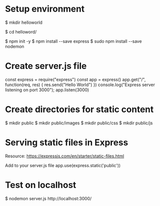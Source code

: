 Setup environment
================================

$ mkdir helloworld

$ cd helloword/

$ npm init -y
$ npm install --save express
$ sudo npm install --save nodemon

Create server.js file
================================

const express = require("express")
const app = express()
app.get("/", function(req, res) {
    res.send("Hello World")
})
console.log("Express server listening on port 3000");
app.listen(3000)

Create directories for static content
================================
$ mkdir public
$ mkdir public/images
$ mkdir public/css
$ mkdir public/js

Serving static files in Express
================================
Resource: https://expressjs.com/en/starter/static-files.html

Add to your server.js file
app.use(express.static('public'))

Test on localhost
================================
$ nodemon server.js
http://localhost:3000/
